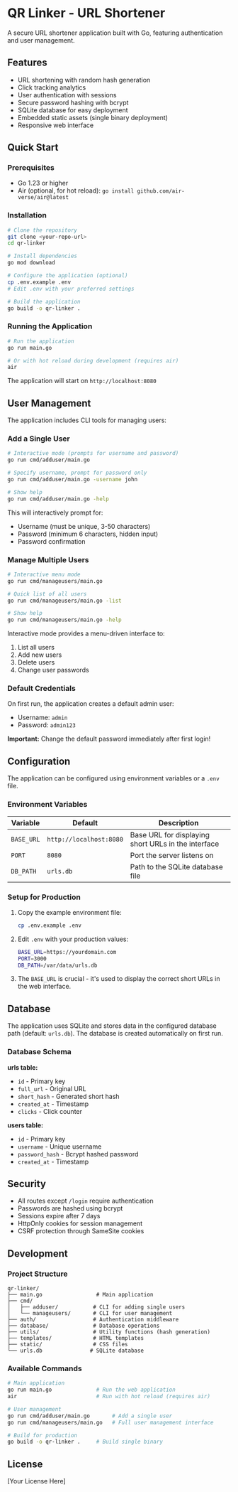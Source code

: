 # QR Linker - URL Shortener

A secure URL shortener application built with Go, featuring authentication and user management.

## Features

- URL shortening with random hash generation
- Click tracking analytics
- User authentication with sessions
- Secure password hashing with bcrypt
- SQLite database for easy deployment
- Embedded static assets (single binary deployment)
- Responsive web interface

## Quick Start

### Prerequisites

- Go 1.23 or higher
- Air (optional, for hot reload): `go install github.com/air-verse/air@latest`

### Installation

```bash
# Clone the repository
git clone <your-repo-url>
cd qr-linker

# Install dependencies
go mod download

# Configure the application (optional)
cp .env.example .env
# Edit .env with your preferred settings

# Build the application
go build -o qr-linker .
```

### Running the Application

```bash
# Run the application
go run main.go

# Or with hot reload during development (requires air)
air
```

The application will start on `http://localhost:8080`

## User Management

The application includes CLI tools for managing users:

### Add a Single User

```bash
# Interactive mode (prompts for username and password)
go run cmd/adduser/main.go

# Specify username, prompt for password only
go run cmd/adduser/main.go -username john

# Show help
go run cmd/adduser/main.go -help
```

This will interactively prompt for:
- Username (must be unique, 3-50 characters)
- Password (minimum 6 characters, hidden input)
- Password confirmation

### Manage Multiple Users

```bash
# Interactive menu mode
go run cmd/manageusers/main.go

# Quick list of all users
go run cmd/manageusers/main.go -list

# Show help
go run cmd/manageusers/main.go -help
```

Interactive mode provides a menu-driven interface to:
1. List all users
2. Add new users
3. Delete users
4. Change user passwords

### Default Credentials

On first run, the application creates a default admin user:
- Username: `admin`
- Password: `admin123`

**Important:** Change the default password immediately after first login!

## Configuration

The application can be configured using environment variables or a `.env` file.

### Environment Variables

| Variable | Default | Description |
|----------|---------|-------------|
| `BASE_URL` | `http://localhost:8080` | Base URL for displaying short URLs in the interface |
| `PORT` | `8080` | Port the server listens on |
| `DB_PATH` | `urls.db` | Path to the SQLite database file |

### Setup for Production

1. Copy the example environment file:
   ```bash
   cp .env.example .env
   ```

2. Edit `.env` with your production values:
   ```bash
   BASE_URL=https://yourdomain.com
   PORT=3000
   DB_PATH=/var/data/urls.db
   ```

3. The `BASE_URL` is crucial - it's used to display the correct short URLs in the web interface.

## Database

The application uses SQLite and stores data in the configured database path (default: `urls.db`). The database is created automatically on first run.

### Database Schema

**urls table:**
- `id` - Primary key
- `full_url` - Original URL
- `short_hash` - Generated short hash
- `created_at` - Timestamp
- `clicks` - Click counter

**users table:**
- `id` - Primary key
- `username` - Unique username
- `password_hash` - Bcrypt hashed password
- `created_at` - Timestamp

## Security

- All routes except `/login` require authentication
- Passwords are hashed using bcrypt
- Sessions expire after 7 days
- HttpOnly cookies for session management
- CSRF protection through SameSite cookies

## Development

### Project Structure

```
qr-linker/
├── main.go                 # Main application
├── cmd/
│   ├── adduser/           # CLI for adding single users
│   └── manageusers/       # CLI for user management
├── auth/                  # Authentication middleware
├── database/              # Database operations
├── utils/                 # Utility functions (hash generation)
├── templates/             # HTML templates
├── static/                # CSS files
└── urls.db               # SQLite database
```

### Available Commands

```bash
# Main application
go run main.go              # Run the web application
air                         # Run with hot reload (requires air)

# User management
go run cmd/adduser/main.go       # Add a single user
go run cmd/manageusers/main.go   # Full user management interface

# Build for production
go build -o qr-linker .     # Build single binary
```

## License

[Your License Here]